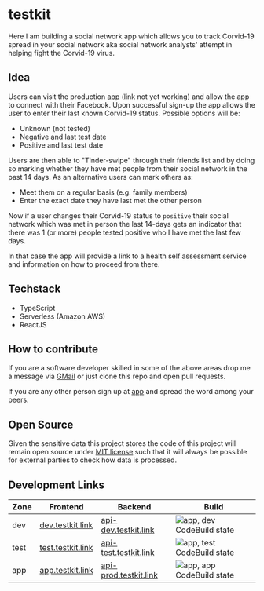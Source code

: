 # testkit

Here I am building a social network app which allows you to track Corvid-19 spread in your social network aka 
social network analysts' attempt in helping fight the Corvid-19 virus.

## Idea

Users can visit the production [app](https://app.testkit.link/) (link not yet working) and allow the app to connect
with their Facebook. Upon successful sign-up the app allows the user to enter their last known Corvid-19 status.
Possible options will be: 

 - Unknown (not tested)
 - Negative and last test date
 - Positive and last test date
 
Users are then able to "Tinder-swipe" through their friends list and by doing so marking whether they have met people
from their social network in the past 14 days. As an alternative users can mark others as:

 - Meet them on a regular basis (e.g. family members)
 - Enter the exact date they have last met the other person
 
Now if a user changes their Corvid-19 status to `positive` their social network which was met in person the last
14-days gets an indicator that there was 1 (or more) people tested positive who I have met the last few days.

In that case the app will provide a link to a health self assessment service and information on how to proceed from
there. 

## Techstack

 - TypeScript
 - Serverless (Amazon AWS)
 - ReactJS

## How to contribute

If you are a software developer skilled in some of the above areas drop me a message via
[GMail](mailto:matthias.steinbauer@gmail.com) or just clone this repo and open pull requests.

If you are any other person sign up at [app](https://app.testkit.link/) and spread the word among your peers.

## Open Source

Given the sensitive data this project stores the code of this project will remain open source under
[MIT license](LICENSE) such that it will always be possible for external parties to check how data is processed. 

## Development Links

| Zone | Frontend   | Backend    | Build                                                                |
|------|------------|------------|----------------------------------------------------------------------|
| dev  | [dev.testkit.link](https://dev.testkit.link/) | [api-dev.testkit.link](https://api-dev.testkit.link/) | ![app, dev CodeBuild state](https://codebuild.eu-west-1.amazonaws.com/badges?uuid=eyJlbmNyeXB0ZWREYXRhIjoiWnVpMDV6SllGV0xMMnQ1M01WTFl5T1lXMTdKR2ZpWHJzOGVoMUt6ZUVQSWVvdyt6QnF2VmFRUmRneTdLK1NXbG83K3EzYXdiMzVkWE5YTWl4eEVYd2xFPSIsIml2UGFyYW1ldGVyU3BlYyI6Ing5V0w0ZGtEYmMyeUdyVFMiLCJtYXRlcmlhbFNldFNlcmlhbCI6MX0%3D&branch=master) |
| test | [test.testkit.link](https://test.testkit.link/) | [api-test.testkit.link](https://api-test.testkit.link/) | ![app, test CodeBuild state](https://codebuild.eu-west-1.amazonaws.com/badges?uuid=eyJlbmNyeXB0ZWREYXRhIjoiWnVpMDV6SllGV0xMMnQ1M01WTFl5T1lXMTdKR2ZpWHJzOGVoMUt6ZUVQSWVvdyt6QnF2VmFRUmRneTdLK1NXbG83K3EzYXdiMzVkWE5YTWl4eEVYd2xFPSIsIml2UGFyYW1ldGVyU3BlYyI6Ing5V0w0ZGtEYmMyeUdyVFMiLCJtYXRlcmlhbFNldFNlcmlhbCI6MX0%3D&branch=test) |
| app  | [app.testkit.link](https://app.testkit.link/) | [api-prod.testkit.link](https://api-prod.loupe.link/) | ![app, app CodeBuild state](https://codebuild.eu-west-1.amazonaws.com/badges?uuid=eyJlbmNyeXB0ZWREYXRhIjoiWnVpMDV6SllGV0xMMnQ1M01WTFl5T1lXMTdKR2ZpWHJzOGVoMUt6ZUVQSWVvdyt6QnF2VmFRUmRneTdLK1NXbG83K3EzYXdiMzVkWE5YTWl4eEVYd2xFPSIsIml2UGFyYW1ldGVyU3BlYyI6Ing5V0w0ZGtEYmMyeUdyVFMiLCJtYXRlcmlhbFNldFNlcmlhbCI6MX0%3D&branch=app) |

